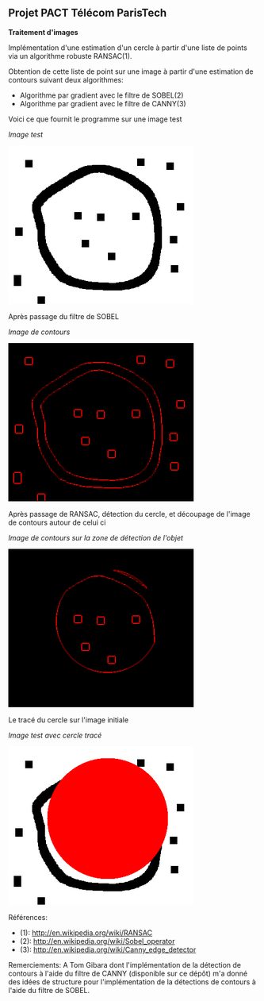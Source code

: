 Projet PACT Télécom ParisTech
-----------------------------

**Traitement d'images**

Implémentation d'une estimation d'un cercle à partir d'une liste de points via un algorithme robuste RANSAC(1).

Obtention de cette liste de point sur une image à partir d'une estimation de contours suivant deux algorithmes:
  * Algorithme par gradient avec le filtre de SOBEL(2)
  * Algorithme par gradient avec le filtre de CANNY(3)
  
Voici ce que fournit le programme sur une image test

*Image test*

![](test.png)

Après passage du filtre de SOBEL

*Image de contours*

![](testResult1.png)

Après passage de RANSAC, détection du cercle, et découpage de l'image de contours autour de celui ci

*Image de contours sur la zone de détection de l'objet*

![](testResult2.png)

Le tracé du cercle sur l'image initiale

*Image test avec cercle tracé*

![](testResultCircle.png)


Références:
* (1): http://en.wikipedia.org/wiki/RANSAC
* (2): http://en.wikipedia.org/wiki/Sobel_operator
* (3): http://en.wikipedia.org/wiki/Canny_edge_detector

Remerciements:
A Tom Gibara dont l'implémentation de la détection de contours à l'aide du filtre de CANNY (disponible sur ce dépôt) m'a donné des idées de structure pour l'implémentation de la détections de contours à l'aide du filtre de SOBEL.
